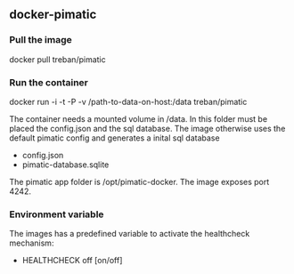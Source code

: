 ## docker-pimatic

### Pull the image

docker pull treban/pimatic

### Run the container

docker run -i -t -P -v /path-to-data-on-host:/data treban/pimatic

The container needs a mounted volume in /data.
In this folder must be placed the config.json and the sql database.
The image otherwise uses the default pimatic config and 
generates a inital sql database

- config.json
- pimatic-database.sqlite

The pimatic app folder is /opt/pimatic-docker.
The image exposes port 4242.

### Environment variable
The images has a predefined variable to activate the healthcheck mechanism:
* HEALTHCHECK off [on/off] 

